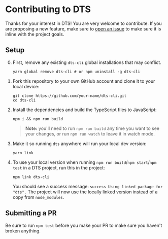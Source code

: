 # Contributing to DTS

Thanks for your interest in DTS! You are very welcome to contribute. If you are proposing a new feature, make sure to [open an issue](https://github.com/weiran-zsd/dts-cli/issues/new/choose) to make sure it is inline with the project goals.

## Setup

0. First, remove any existing `dts-cli` global installations that may conflict.

   ```
   yarn global remove dts-cli # or npm uninstall -g dts-cli
   ```

1. Fork this repository to your own GitHub account and clone it to your local device:

   ```
   git clone https://github.com/your-name/dts-cli.git
   cd dts-cli
   ```

1. Install the dependencies and build the TypeScript files to JavaScript:

   ```
   npm i && npm run build
   ```

   > **Note:** you'll need to run `npm run build` any time you want to see your changes, or run `npm run watch` to leave it in watch mode.

1. Make it so running `dts` anywhere will run your local dev version:

   ```
   yarn link
   ```

4) To use your local version when running `npm run build`/`npm start`/`npm test` in a DTS project, run this in the project:

   ```
   npm link dts-cli
   ```

   You should see a success message: `success Using linked package for "dts".` The project will now use the locally linked version instead of a copy from `node_modules`.

## Submitting a PR

Be sure to run `npm test` before you make your PR to make sure you haven't broken anything.
